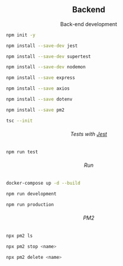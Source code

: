 <h2 align="center">Backend</h2>

<p align="center">Back-end development</p>

```bash
    npm init -y
```

```bash
    npm install --save-dev jest

    npm install --save-dev supertest

    npm install --save-dev nodemon
```

```bash
    npm install --save express

    npm install --save axios

    npm install --save dotenv

    npm install --save pm2
```

```bash
    tsc --init
```

<h6 align="center">Tests with <a href="https://jestjs.io">Jest</a></h6>

```bash
    npm run test
```

<h6 align="center">Run</h6>

```bash
    docker-compose up -d --build
```

```bash
    npm run development
```

```bash
    npm run production
```

<h6 align="center">PM2</h6>

```bash
    npx pm2 ls
```

```bash
    npx pm2 stop <name>
```

```bash
    npx pm2 delete <name>
```